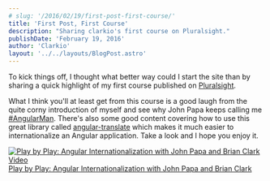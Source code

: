 ```yaml
---
# slug: '/2016/02/19/first-post-first-course/'
title: 'First Post, First Course'
description: "Sharing clarkio's first course on Pluralsight."
publishDate: 'February 19, 2016'
author: 'Clarkio'
layout: '../../layouts/BlogPost.astro'
---
```


<!--
/2016/02/19/first-post-first-course/ -->

To kick things off, I thought what better way could I start the site than by sharing a quick highlight of my first course published on [Pluralsight](https://app.pluralsight.com).

What I think you'll at least get from this course is a good laugh from the quite corny introduction of myself and see why John Papa keeps calling me [#AngularMan](https://twitter.com/John_Papa/status/652627547377811456). There's also some good content covering how to use this great library called [angular-translate](https://angular-translate.github.io/) which makes it much easier to internationalize an Angular application. Take a look and I hope you enjoy it.

<a href="http://jpapa.me/pbpngi18n">
    <img src="/assets/blog/first-post-first-course/pbp-angular-i18n.png" alt="Play by Play: Angular Internationalization with John Papa and Brian Clark Video">
</a>
<a href="http://jpapa.me/pbpngi18n" class="caption">
    Play by Play: Angular Internationalization with John Papa and Brian Clark
</a>
